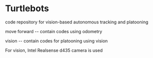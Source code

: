 # Turtlebots

code repository for vision-based autonomous tracking and platooning

move forward -- contain codes using odometry

vision -- contain codes for platooning using vision

For vision, Intel Realsense d435 camera is used
